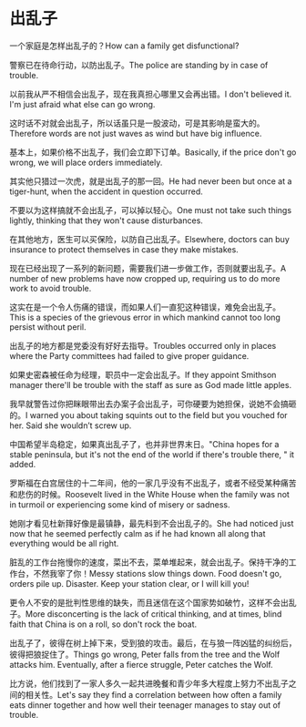 # 出乱子

<p><span class="chinese">一个家庭是怎样出乱子的？</span><span class="english">How can a family get disfunctional?</span></p>

<p><span class="chinese">警察已在待命行动，以防出乱子。</span><span class="english">The police are standing by in case of trouble.</span></p>

<p><span class="chinese">以前我从严不相信会出乱子，现在我真担心哪里又会再出错。</span><span class="english">I don't believed it. I'm just afraid what else can go wrong.</span></p>

<p><span class="chinese">这时话不对就会出乱子，所以话虽只是一股波动，可是其影响是蛮大的。</span><span class="english">Therefore words are not just waves as wind but have big influence.</span></p>

<p><span class="chinese">基本上，如果价格不出乱子，我们会立即下订单。</span><span class="english">Basically, if the price don't go wrong, we will place orders immediately.</span></p>

<p><span class="chinese">其实他只猎过一次虎，就是出乱子的那一回。</span><span class="english">He had never been but once at a tiger-hunt, when the accident in question occurred.</span></p>

<p><span class="chinese">不要以为这样搞就不会出乱子，可以掉以轻心。</span><span class="english">One must not take such things lightly, thinking that they won't cause disturbances.</span></p>

<p><span class="chinese">在其他地方，医生可以买保险，以防自己出乱子。</span><span class="english">Elsewhere, doctors can buy insurance to protect themselves in case they make mistakes.</span></p>

<p><span class="chinese">现在已经出现了一系列的新问题，需要我们进一步做工作，否则就要出乱子。</span><span class="english">A number of new problems have now cropped up, requiring us to do more work to avoid trouble.</span></p>

<p><span class="chinese">这实在是一个令人伤痛的错误，而如果人们一直犯这种错误，难免会出乱子。</span><span class="english">This is a species of the grievous error in which mankind cannot too long persist without peril.</span></p>

<p><span class="chinese">出乱子的地方都是党委没有好好去指导。</span><span class="english">Troubles occurred only in places where the Party committees had failed to give proper guidance.</span></p>

<p><span class="chinese">如果史密森被任命为经理，职员中一定会出乱子。</span><span class="english">If they appoint Smithson manager there'll be trouble with the staff as sure as God made little apples.</span></p>

<p><span class="chinese">我早就警告过你把眯眼带出去办案子会出乱子，可你硬要为她担保，说她不会搞砸的。</span><span class="english">I warned you about taking squints out to the field but you vouched for her. Said she wouldn’t screw up.</span></p>

<p><span class="chinese">中国希望半岛稳定，如果真出乱子了，也并非世界末日。</span><span class="english">"China hopes for a stable peninsula, but it's not the end of the world if there's trouble there, " it added.</span></p>

<p><span class="chinese">罗斯福在白宫居住的十二年间，他的一家几乎没有不出乱子，或者不经受某种痛苦和悲伤的时候。</span><span class="english">Roosevelt lived in the White House when the family was not in turmoil or experiencing some kind of misery or sadness.</span></p>

<p><span class="chinese">她刚才看见杜新箨好像是最镇静，最先料到不会出乱子的。</span><span class="english">She had noticed just now that he seemed perfectly calm as if he had known all along that everything would be all right.</span></p>

<p><span class="chinese">脏乱的工作台拖慢你的速度，菜出不去，菜单堆起来，就会出乱子。保持干净的工作台，不然我宰了你！</span><span class="english">Messy stations slow things down. Food doesn't go, orders pile up. Disaster. Keep your station clear, or I will kill you!</span></p>

<p><span class="chinese">更令人不安的是批判性思维的缺失，而且迷信在这个国家势如破竹，这样不会出乱子。</span><span class="english">More disconcerting is the lack of critical thinking, and at times, blind faith that China is on a roll, so don't rock the boat.</span></p>

<p><span class="chinese">出乱子了，彼得在树上掉下来，受到狼的攻击。最后，在与狼一阵凶猛的纠纷后，彼得把狼捉住了。</span><span class="english">Things go wrong, Peter falls from the tree and the Wolf attacks him. Eventually, after a fierce struggle, Peter catches the Wolf.</span></p>

<p><span class="chinese">比方说，他们找到了一家人多久一起共进晚餐和青少年多大程度上努力不出乱子之间的相关性。</span><span class="english">Let's say they find a correlation between how often a family eats dinner together and how well their teenager manages to stay out of trouble.</span></p>

